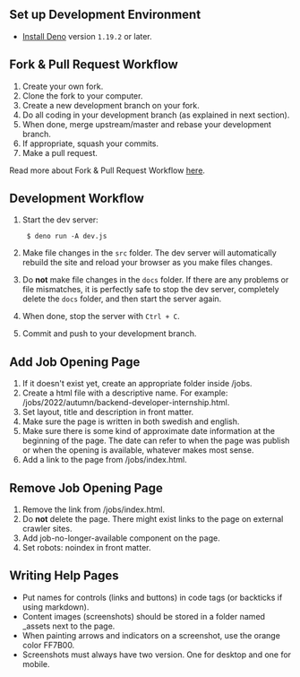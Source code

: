 ## Set up Development Environment

- [Install Deno](https://deno.land/manual/getting_started/installation) version ```1.19.2``` or later.


## Fork & Pull Request Workflow

1. Create your own fork.
2. Clone the fork to your computer.
3. Create a new development branch on your fork.
4. Do all coding in your development branch (as explained in next section).
5. When done, merge upstream/master and rebase your development branch.
6. If appropriate, squash your commits.
7. Make a pull request.

Read more about Fork & Pull Request Workflow  [here](https://gist.github.com/Chaser324/ce0505fbed06b947d962).


## Development Workflow

1. Start the dev server:

        $ deno run -A dev.js

2. Make file changes in the ```src``` folder. The dev server will automatically rebuild the site and reload your browser as you make files changes.

3. Do **not** make file changes in the ```docs``` folder. If there are any problems or file mismatches, it is perfectly safe to stop the dev server, completely delete the ```docs``` folder, and then start the server again.

4. When done, stop the server with ```Ctrl + C```.

5. Commit and push to your development branch.


## Add Job Opening Page

1. If it doesn't exist yet, create an appropriate folder inside /jobs.
2. Create a html file with a descriptive name. For example: /jobs/2022/autumn/backend-developer-internship.html.
3. Set layout, title and description in front matter.
4. Make sure the page is written in both swedish and english.
5. Make sure there is some kind of approximate date information at the beginning of the page. The date can refer to when the page was publish or when the opening is available, whatever makes most sense.
6. Add a link to the page from /jobs/index.html.


## Remove Job Opening Page

1. Remove the link from /jobs/index.html.
2. Do **not** delete the page. There might exist links to the page on external crawler sites.
3. Add job-no-longer-available component on the page.
4. Set robots: noindex in front matter.


## Writing Help Pages

* Put names for controls (links and buttons) in code tags (or backticks if using markdown).
* Content images (screenshots) should be stored in a folder named _assets next to the page.
* When painting arrows and indicators on a screenshot, use the orange color FF7B00.
* Screenshots must always have two version. One for desktop and one for mobile.